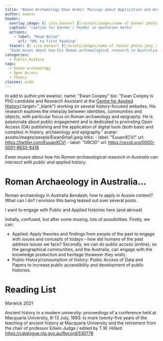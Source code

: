 ```yaml
---
title: "Roman Archaeology Down Under: Musings about Application and Accessibility"
author: ewansc
header:
  overlay_image: {{ site.baseurl }}/assets/images/name of banner photo.jpeg/.png
  caption: "caption for banner / header in quotation marks"
  actions:
    - label: "Read Below"
      url: "URL to first heading"
  teaser: {{ site.baseurl }}/assets/images/name of teaser photo.jpeg / .png
  "Ewan muses about how his Roman archaeological research in Australia can intersect with public and applied history."
categories:
  - Public_History
tags:
  - Roman archaeology
  - Open Access
  - Theory
classes: wide
---
```


to add to author.yml
ewansc:
  name: "Ewan Coopey"
  bio: "Ewan Coopey is PhD candidate and Research Assistant at the [Centre for Applied History](https://www.mq.edu.au/research/research-centres-groups-and-facilities/resilient-societies/centres/centre-for-applied-history){:target="_blank"} working on several history-focused websites. His research explores the interplay between identities, communities and objects, with particular focus on Roman archaeology and epigraphy. He is passionate about public engagement and is dedicated to promoting Open Access (OA) publishing and the application of digital tools (both basic and complex) in history, archaeology and epigraphy."
  avatar: assets/images/people/EwanSmall.jpeg
  links:
    - label: "EuuanXCVI"
      url: https://twitter.com/EuuanXCVI
    - label: "ORCID"
      url: https://orcid.org/0000-0001-8633-6418

_Ewan muses about how his Roman archaeological research in Australia can intersect with public and applied history._

# Roman Archaeology in Australia...
Roman archaeology in Australia &endash; how to apply in Aussie context? What can I do? I envision this being teased out over several posts.

I want to engage with Public and Applied histories here (and abroad)

Initially, confused, but after some musing, lots of possibilities.
Firstly, we can:
- Applied: Apply theories and findings from people of the past to engage with issues and concepts of todays - how did humans of the past address issues we face?
Secondly, we can do public access (online), so the geographical communities, and the Australia, can engage with the knowledge production and heritage (however they wish).
- Public History/consumption of history: Public Access of Data and Papers to increase public accessibility and development of public histories.

# Reading List
Marwick 2021

Ancient history in a modern university: proceedings of a conference held at Macquarie University, 8-13 July, 1993: to mark twenty-five years of the teaching of ancient history at Macquarie University and the retirement from the chair of professor Edwin Judge / edited by T.W. Hillard https://catalogue.nla.gov.au/Record/530778
